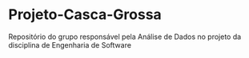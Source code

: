 # Projeto-Casca-Grossa
Repositório do grupo responsável pela Análise de Dados no projeto da disciplina de Engenharia de Software
